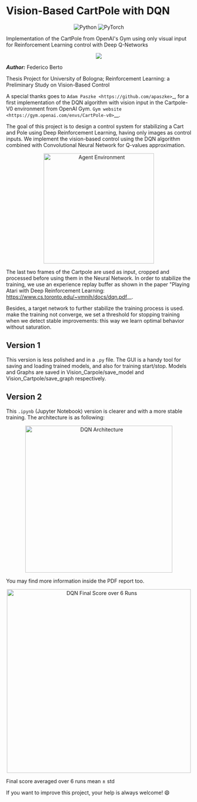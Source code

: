 # Vision-Based CartPole with DQN
<p align="center">
  <img alt="Python" src="https://img.shields.io/badge/python%20-%2314354C.svg?&style=for-the-badge&logo=python&logoColor=white"/>
  <img alt="PyTorch" src="https://img.shields.io/badge/PyTorch%20-%23EE4C2C.svg?&style=for-the-badge&logo=PyTorch&logoColor=white" />
</p>

Implementation of the CartPole from OpenAI's Gym using only visual input 
for Reinforcement Learning control with Deep Q-Networks

<p align="center">
  <img src="https://github.com/Juju-botu/vision-cartpole-dqn/blob/save_model/images/stabilization">
</p>

***Author:*** Federico Berto

Thesis Project for University of Bologna;
Reinforcement Learning: a Preliminary Study on Vision-Based Control

A special thanks goes to `Adam Paszke <https://github.com/apaszke>`_, 
for a first implementation of the DQN algorithm with vision input in
the Cartpole-V0 environment from OpenAI Gym.
`Gym website <https://gym.openai.com/envs/CartPole-v0>`__.

The goal of this project is to design a control system for stabilizing a
Cart and Pole using Deep Reinforcement Learning, having only images as 
control inputs. We implement the vision-based control using the DQN algorithm
combined with Convolutional Neural Network for Q-values approximation.

<p align="center">
  <img src="https://github.com/Juju-botu/vision-cartpole-dqn/blob/save_model/images/agent-environment.png" alt="Agent Environment" height="300">
</p>

The last two frames of the Cartpole are used as input, cropped and processed 
before using them in the Neural Network. In order to stabilize the training,
we use an experience replay buffer as shown in the paper "Playing Atari with
Deep Reinforcement Learning:
 <https://www.cs.toronto.edu/~vmnih/docs/dqn.pdf>__.

Besides, a target network to further stabilize the training process is used.
make the training not converge, we set a threshold for stopping training
when we detect stable improvements: this way we learn optimal behavior
without saturation. 


## Version 1

This version is less polished and in a `.py` file.
The GUI is a handy tool for saving and loading trained models, and also for
training start/stop. Models and Graphs are saved in Vision_Carpole/save_model
and Vision_Cartpole/save_graph respectively.


## Version 2
This `.ipynb` (Jupyter Notebook) version is clearer and with a more stable training.
The architecture is as following:

<p align="center">
  <img src="https://github.com/Juju-botu/vision-cartpole-dqn/blob/save_model/images/architecture_notebook.png" alt="DQN Architecture" height="400">
</p>

You may find more information inside the PDF report too.

<p align="center">
  <img src="https://github.com/Juju-botu/vision-cartpole-dqn/blob/save_model/images/score.png" alt="DQN Final Score over 6 Runs" height="500">
</p>

Final score averaged over 6 runs mean ± std

If you want to improve this project, your help is always welcome! 😄


